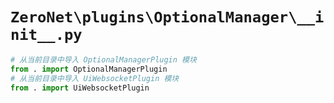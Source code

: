 # `ZeroNet\plugins\OptionalManager\__init__.py`

```py
# 从当前目录中导入 OptionalManagerPlugin 模块
from . import OptionalManagerPlugin
# 从当前目录中导入 UiWebsocketPlugin 模块
from . import UiWebsocketPlugin
```